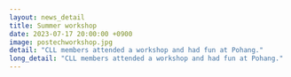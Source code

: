 ```yaml
---
layout: news_detail
title: Summer workshop 
date: 2023-07-17 20:00:00 +0900
image: postechworkshop.jpg
detail: "CLL members attended a workshop and had fun at Pohang."
long_detail: "CLL members attended a workshop and had fun at Pohang."
---
```


